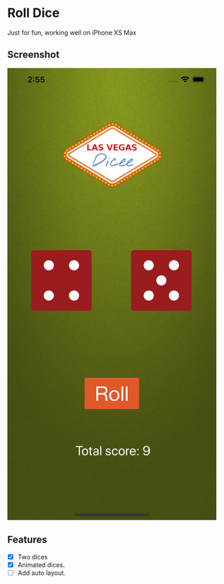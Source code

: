 # Roll Dice
Just for fun, working well on iPhone XS Max

## Screenshot

![Screenshot](/screenshot.png)

## Features

- [X] Two dices
- [X] Animated dices.
- [ ] Add auto layout.
